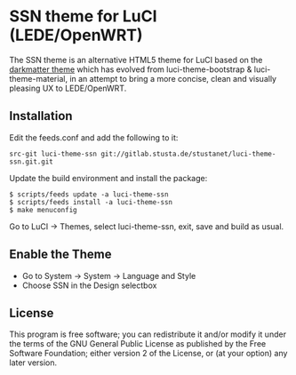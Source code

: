 SSN theme for LuCI (LEDE/OpenWRT)
========================================

The SSN theme is an alternative HTML5 theme for LuCI based on the
[darkmatter theme](https://github.com/apollo-ng/luci-theme-darkmatter) which
has evolved from luci-theme-bootstrap & luci-theme-material, in an attempt to
bring a more concise, clean and visually pleasing UX to LEDE/OpenWRT.


Installation
------------

Edit the feeds.conf and add the following to it:

    src-git luci-theme-ssn git://gitlab.stusta.de/stustanet/luci-theme-ssn.git.git

Update the build environment and install the package:

    $ scripts/feeds update -a luci-theme-ssn
    $ scripts/feeds install -a luci-theme-ssn
    $ make menuconfig

Go to LuCI -> Themes, select luci-theme-ssn, exit, save and build as usual.

Enable the Theme
----------------

  * Go to System -> System -> Language and Style
  * Choose SSN in the Design selectbox

License
-------

This program is free software; you can redistribute it and/or
modify it under the terms of the GNU General Public License
as published by the Free Software Foundation; either version 2
of the License, or (at your option) any later version.

